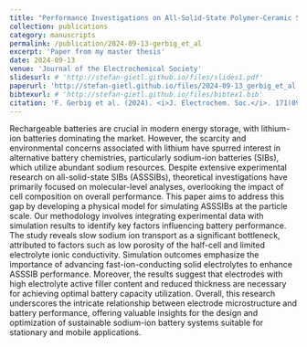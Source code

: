 ```yaml
---
title: "Performance Investigations on All-Solid-State Polymer-Ceramic Sodium-Ion Batteries through a Spatially Resolved Electrochemical Model"
collection: publications
category: manuscripts
permalink: /publication/2024-09-13-gerbig_et_al
excerpt: 'Paper from my master thesis'
date: 2024-09-13
venue: 'Journal of the Electrochemical Society'
slidesurl: # 'http://stefan-gietl.github.io/files/slides1.pdf'
paperurl: 'http://stefan-gietl.github.io/files/2024-09-13_gerbig_et_al.pdf'
bibtexurl: # 'http://stefan-gietl.github.io/files/bibtex1.bib'
citation: 'F. Gerbig et al. (2024). <i>J. Electrochem. Soc.</i>. 171(090515).'
---
```

Rechargeable batteries are crucial in modern energy storage, with lithium-ion batteries dominating the market. However, the
scarcity and environmental concerns associated with lithium have spurred interest in alternative battery chemistries, particularly
sodium-ion batteries (SIBs), which utilize abundant sodium resources. Despite extensive experimental research on all-solid-state
SIBs (ASSSIBs), theoretical investigations have primarily focused on molecular-level analyses, overlooking the impact of cell
composition on overall performance. This paper aims to address this gap by developing a physical model for simulating ASSSIBs
at the particle scale. Our methodology involves integrating experimental data with simulation results to identify key factors
influencing battery performance. The study reveals slow sodium ion transport as a significant bottleneck, attributed to factors such
as low porosity of the half-cell and limited electrolyte ionic conductivity. Simulation outcomes emphasize the importance of
advancing fast-ion-conducting solid electrolytes to enhance ASSSIB performance. Moreover, the results suggest that electrodes
with high electrolyte active filler content and reduced thickness are necessary for achieving optimal battery capacity utilization.
Overall, this research underscores the intricate relationship between electrode microstructure and battery performance, offering
valuable insights for the design and optimization of sustainable sodium-ion battery systems suitable for stationary and mobile
applications.